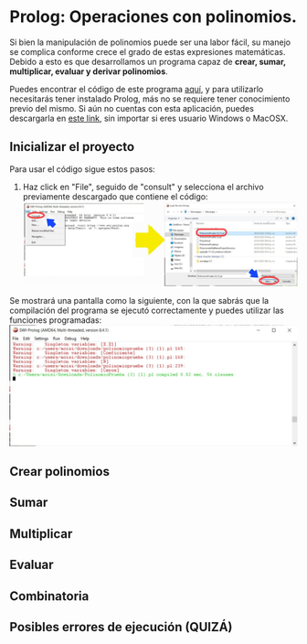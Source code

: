 # Prolog: Operaciones con polinomios.

Si bien la manipulación de polinomios puede ser una labor fácil, su manejo se complica conforme crece el grado de estas expresiones matemáticas. Debido a esto es que desarrollamos un programa capaz de **crear, sumar, multiplicar, evaluar y derivar polinomios**.

Puedes encontrar el código de este programa [aquí](https://github.com/Jony198207/ProyectoProlog/blob/main/C%C3%B3digo_Operador_de_Polinomios), y para utilizarlo necesitarás tener instalado Prolog, más no se requiere tener conocimiento previo del mismo. Si aún no cuentas con esta aplicación, puedes descargarla en [este link](https://www.swi-prolog.org/download/stable), sin importar si eres usuario Windows o MacOSX.

## Inicializar el proyecto

Para usar el código sigue estos pasos:

1) Haz click en "File", seguido de "consult" y selecciona el archivo previamente descargado que contiene el código:
![Imágen2](https://github.com/179786-moises/imagen/blob/main/B2.jpeg)

Se mostrará una pantalla como la siguiente, con la que sabrás que la compilación del programa se ejecutó correctamente y puedes utilizar las funciones programadas:
![Imágen3](https://github.com/179786-moises/imagen/blob/main/B3.jpeg)

## Crear polinomios 

## Sumar

## Multiplicar

## Evaluar

## Combinatoria

## Posibles errores de ejecución (QUIZÁ)
